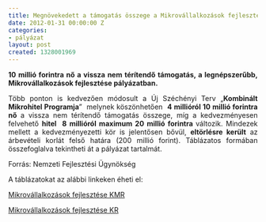 ```yaml
---
title: Megnövekedett a támogatás összege a Mikrovállalkozások fejlesztése pályázatban
date: 2012-01-31 00:00:00 Z
categories:
- pályázat
layout: post
created: 1328001969
---
```


<p style="text-align: justify;"><strong>10 millió forintra nő a vissza nem térítendő támogatás, a legnépszerűbb, Mikrovállalkozások fejlesztése pályázatban.</strong></p><p style="text-align: justify;">Több ponton is kedvezően módosult a Új Széchényi Terv „<strong>Kombinált Mikrohitel Programja</strong>”&nbsp; melynek köszönhetően&nbsp; <strong>4 millióról 10 millió forintra nő </strong>a vissza nem térítendő támogatás összege, míg a kedvezményesen felvehető <strong>hitel&nbsp; 8 millióról maximum 20 millió forintra </strong>változik. Mindezek mellett a kedvezményezetti kör is jelentősen bővül, <strong>eltörlésre került</strong> az árbevételi korlát felső határa (200 millió forint). Táblázatos formában összefoglalva tekintheti át a pályázat tartalmát.</p><p>Forrás: Nemzeti Fejlesztési Ügynökség</p><p>A táblázatokat az alábbi linkeken éheti el:</p><p><a href="http://www.goldconsulting.eu/palyazatok/vallalkozasfejlesztes/mikro-vallalkozasok-fejlesztese-kmr" target="_blank" title="KMOP-2011-1.2.1/M Közép-magyarországi régió">Mikrovállalkozások fejlesztése KMR</a></p><p><a href="http://www.goldconsulting.eu/palyazatok/vallalkozasfejlesztes/mikro-vallalkozasok-fejlesztese" target="_blank" title="GOP-2011-2.1.1/M Konvergencia régió">Mikrovállalkozások fejlesztése KR</a></p>
